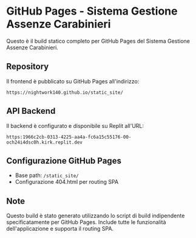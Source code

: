 # GitHub Pages - Sistema Gestione Assenze Carabinieri

Questo è il build statico completo per GitHub Pages del Sistema Gestione Assenze Carabinieri.

## Repository

Il frontend è pubblicato su GitHub Pages all'indirizzo:
```
https://nightwork140.github.io/static_site/
```

## API Backend

Il backend è configurato e disponibile su Replit all'URL:
```
https:1966c2cb-0313-4225-aa4a-fc6a15c55176-00-och24i4dsc0h.kirk.replit.dev
```

## Configurazione GitHub Pages

- Base path: `/static_site/`
- Configurazione 404.html per routing SPA

## Note

Questo build è stato generato utilizzando lo script di build indipendente specificatamente per GitHub Pages.
Include tutte le funzionalità dell'applicazione e supporta il routing SPA.
